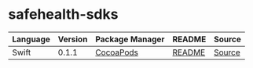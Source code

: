 # safehealth-sdks

|Language|Version|Package Manager|README|Source|
|-|-|-|-|-|
|Swift|0.1.1|[CocoaPods](https://cocoapods.org/pods/SafehealthPush)|[README](https://github.com/konfig-dev/safehealth-push-swift-sdk#readme)|[Source](https://github.com/konfig-dev/safehealth-push-swift-sdk)|